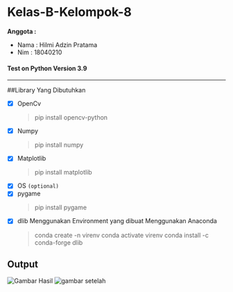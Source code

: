# Kelas-B-Kelompok-8
**Anggota :**
- Nama : Hilmi Adzin Pratama
- Nim : 18040210

#### Test on Python Version 3.9  
---
##Library Yang Dibutuhkan
- [x] OpenCv
  >pip install opencv-python
- [x] Numpy
  >pip install numpy
- [x] Matplotlib
  >pip install matplotlib
- [x] OS `(optional)`
- [x] pygame
  >pip install pygame
- [x] dlib
  Menggunakan Environment yang dibuat Menggunakan Anaconda
  >conda create -n virenv
  conda activate virenv
  conda install -c conda-forge dlib

Output
--------

![Gambar Hasil](https://drive.google.com/uc?export=view&id=1ucxV8pfSCZpI4So9KaAhBxMrIRiOlped)
![gambar setelah](https://drive.google.com/uc?export=view&id=1zpPTXq7SvuEIU3ItMsXwSnGMavvvsrgz)